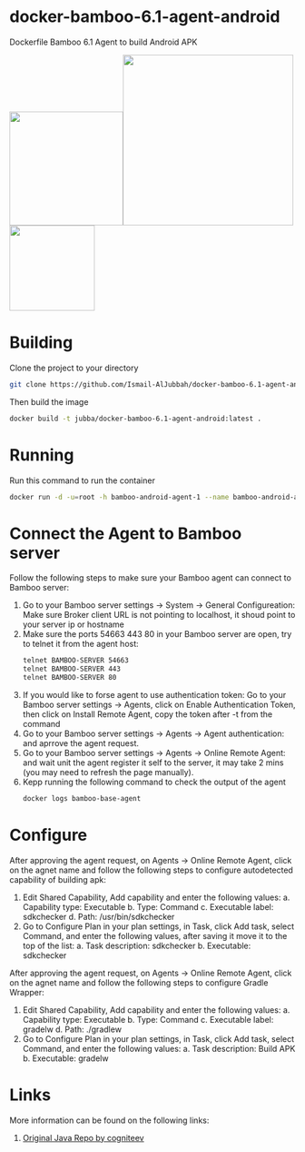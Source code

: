 # docker-bamboo-6.1-agent-android
Dockerfile Bamboo 6.1 Agent to build Android APK

<img width="200" src="https://www.docker.com/sites/default/files/Whale%20Logo332_5.png"/><img width="300" src="https://wac-cdn.atlassian.com/dam/jcr:4f99ae3f-808f-44f1-9647-2b7cb87bb0e6/bamboo_rgb_slate.png?cdnVersion=fr"/><img width="150" src="https://mir-s3-cdn-cf.behance.net/project_modules/disp/cc14679984981.560dd8d3aa5e4.png"/>

# Building
Clone the project to your directory
```bash
git clone https://github.com/Ismail-AlJubbah/docker-bamboo-6.1-agent-android
```
Then build the image
```bash
docker build -t jubba/docker-bamboo-6.1-agent-android:latest .
```

# Running
Run this command to run the container 
```bash
docker run -d -u=root -h bamboo-android-agent-1 --name bamboo-android-agent-1 -e BAMBOO_SERVER=http://YOUR-BAMBOO-SERVER-URL:PORT/agentServer/ jubba/docker-bamboo-6.1-agent-android:latest
```
# Connect the Agent to Bamboo server
Follow the following steps to make sure your Bamboo agent can connect to Bamboo server:
1. Go to your Bamboo server settings -> System -> General Configureation: 
   Make sure Broker client URL is not pointing to localhost, it shoud point to your server ip or hostname
2. Make sure the ports 54663 443 80 in your Bamboo server are open, try to telnet it from the agent host:
   ```bash
   telnet BAMBOO-SERVER 54663
   telnet BAMBOO-SERVER 443
   telnet BAMBOO-SERVER 80
   ```
3. If you would like to forse agent to use authentication token: 
	Go to your Bamboo server settings -> Agents, click on Enable Authentication Token, then click on Install Remote Agent, copy the token after -t from the command
4. Go to your Bamboo server settings -> Agents -> Agent authentication: and aprrove the agent request.
5. Go to your Bamboo server settings -> Agents -> Online Remote Agent: and wait unit the agent register it self to the server, it may take 2 mins (you may need to refresh the page manually).
6. Kepp running the following command to check the output of the agent
    ```bash
    docker logs bamboo-base-agent
    ```
# Configure
After approving the agent request, on Agents -> Online Remote Agent, click on the agnet name and follow the following steps to configure autodetected capability of building apk:
1. Edit Shared Capability, Add capability and enter the following values:
	a. Capability type: Executable
	b. Type: Command
	c. Executable label: sdkchecker
	d. Path: /usr/bin/sdkchecker
2. Go to Configure Plan in your plan settings, in Task, click Add task, select Command, and enter the following values, after saving it move it to the top of the list:
	a. Task description: sdkchecker
	b. Executable: sdkchecker 

After approving the agent request, on Agents -> Online Remote Agent, click on the agnet name and follow the following steps to configure Gradle Wrapper:
1. Edit Shared Capability, Add capability and enter the following values:
        a. Capability type: Executable
        b. Type: Command
        c. Executable label: gradelw
        d. Path: ./gradlew
2. Go to Configure Plan in your plan settings, in Task, click Add task, select Command, and enter the following values:
        a. Task description: Build APK
        b. Executable: gradelw

# Links
More information can be found on the following links:

1. [Original Java Repo by cogniteev](https://github.com/cogniteev/docker-oracle-java/tree/master/oracle-java8)
